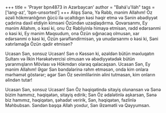 +++
title = 'Prayer bpn4873 in Azərbaycan'
author = "Bahá'u'lláh"
tags = ['lang-az', 'bpn-unsorted']
+++
Alqış Sənə, Ya Rəbb, mənim Allahım! Öz əzəli hökmranlığının ğücü ilə ucaltdıgın kəsi həqir etmə və Sənin əbədiyyət çadırina daxil etdiyin kimsəni Özündən uzaqlaşdırma. Qovarsanmı, Ey mənim Allahım, o kəsi ki, onu Öz Rəbliyinlə himayə etmisən, rədd edərsənmi o kəsi ki, Ey mənim Məqsudum, ona Özün sığınacaq olmusan, xar edərsənmi o kəsi ki, Özün şərəfləndirmisən, ya unudarsanmı o kəsi ki, Səni xatırlamağa Özün qadir etmisən?

Ucasan Sən, sonsuz Ucasan! Sən o Kəssən ki, əzəldən bütün məxluqatın Sultanı və İlkin Hərəkətvercisi olmusan və əbədiyyətədək bütün yaranmışların Mövlası və Hökmdarı olaraq qalacaqsan. Ucasan Sən, Ey mənim Allahım! Əgər Sən bəndələrinə rəhm etməsən, onda kim onlara mərhəmət göstərər; əgər Sən Öz sevimlilərinin əlini tutmasan, kim onların əlindən tutar!

Ucasan Sən, sonsuz Ucasan! Sən Öz həqiqətində sitayiş olunansan və Sənə bizim hamımız, həqiqətən, sitayiş edirik; Sən Öz ədalətinlə aşkarsan, Sənə biz hamımız, həqiqətən, şəhadət veririk, Sən, həqiqətən, fəzlinlə Məhbubsan. Səndən başqa Allah yoxdur, Sən Əzəmətli və Qəyyumsan.
